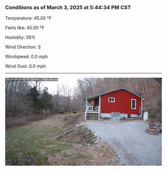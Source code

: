 ### Conditions as of March 3, 2025 at 5:44:34 PM CST 

Temperature: 45.00 &deg;F

Feels like: 45.00 &deg;F

Humidity: 59%

Wind Direction: S

Windspeed: 0.0 mph

Wind Gust: 0.0 mph

---

<img src="./images/latest.jpeg"/>

